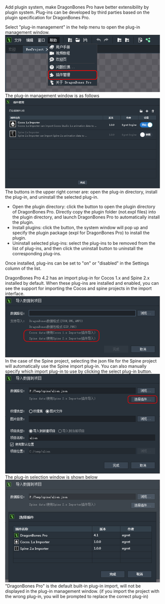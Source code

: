 Add plugin system, make DragonBones Pro have better extensibility by plugin system. Plug-ins can be developed by third parties based on the plugin specification for DragonBones Pro.

Select "plug-in management" in the help menu to open the plug-in management window.
![](5603c12d92c3c.png)
The plug-in management window is as follows
![](56176f5e50be3.png)
The buttons in the upper right corner are: open the plug-in directory, install the plug-in, and uninstall the selected plug-in.

- Open the plugin directory: click the button to open the plugin directory of DragonBones Pro. Directly copy the plugin folder (not.expl files) into the plugin directory, and launch DragonBones Pro to automatically install the plugin.
- Install plugins: click the button, the system window will pop up and specify the plugin package (expl for DragonBones Pro) to install the plugin.
- Uninstall selected plug-ins: select the plug-ins to be removed from the list of plug-ins, and then click the uninstall button to uninstall the corresponding plug-ins.

Once installed, plug-ins can be set to "on" or "disabled" in the Settings column of the list.

DragonBones Pro 4.2 has an import plug-in for Cocos 1.x and Spine 2.x installed by default. When these plug-ins are installed and enabled, you can see the support for importing the Cocos and spine projects in the import interface.
![](5603c18967fbb.png)
In the case of the Spine project, selecting the json file for the Spine project will automatically use the Spine import plug-in. You can also manually specify which import plug-in to use by clicking the select plug-in button.
![](5603c1a853a5d.png)
The plug-in selection window is shown below![](5603c1cd3c8f7.png)
"DragonBones Pro" is the default built-in plug-in import, will not be displayed in the plug-in management window. (if you import the project with the wrong plug-in, you will be prompted to replace the correct plug-in)